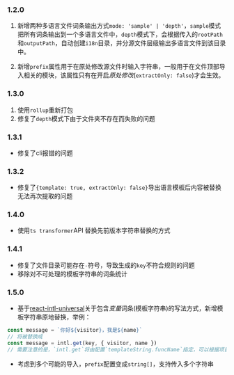### 1.2.0

1. 新增两种多语言文件词条输出方式`mode: 'sample' | 'depth'`，`sample`模式把所有词条输出到一个多语言文件中，`depth`模式下，会根据传入的`rootPath`和`outputPath`，自动创建`i18n`目录，并分源文件层级输出多语言文件到该目录中。

2. 新增`prefix`属性用于在原处修改源文件时输入字符串，一般用于在文件顶部导入相关的模块，该属性只有在开启*原处修改*(`extractOnly: false`)才会生效。

### 1.3.0

1. 使用`rollup`重新打包
2. 修复了`depth`模式下由于文件夹不存在而失败的问题
  
### 1.3.1

* 修复了cli报错的问题

### 1.3.2

* 修复了`{template: true, extractOnly: false}`导出语言模板后内容被替换无法再次提取的问题

### 1.4.0

* 使用`ts transformer`API 替换先前版本字符串替换的方式

### 1.4.1

* 修复了文件目录可能存在`-`符号，导致生成的`key`不符合规则的问题
* 移除对不可处理的模板字符串的词条统计

### 1.5.0

* 基于[react-intl-universal](https://www.npmjs.com/package/react-intl-universal)关于包含*变量*词条(模板字符串)的写法方式，新增模板字符串原地替换，举例：
```js
const message = `你好${visitor}，我是${name}`
// 将被替换成
const message = intl.get(key, { visitor, name })
// 需要注意的是，`intl.get`将由配置`templateString.funcName`指定，可以根据项目不同选择封装适合的函数
```
* 考虑到多个可能的导入，`prefix`配置变成`string[]`，支持传入多个字符串